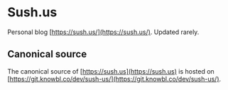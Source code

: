 # Sush.us

Personal blog [https://sush.us/](https://sush.us/). Updated rarely.

## Canonical source

The canonical source of [https://sush.us](https://sush.us) is hosted on [https://git.knowbl.co/dev/sush-us/](https://git.knowbl.co/dev/sush-us/).